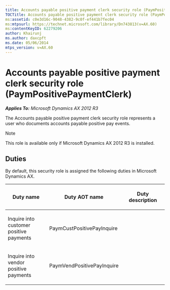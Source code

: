 ```yaml
---
title: Accounts payable positive payment clerk security role (PaymPositivePaymentClerk)
TOCTitle: Accounts payable positive payment clerk security role (PaymPositivePaymentClerk)
ms:assetid: c0e3d16c-9048-4382-9c0f-ef441b7fec04
ms:mtpsurl: https://technet.microsoft.com/library/Dn743813(v=AX.60)
ms:contentKeyID: 62279206
author: Khairunj
ms.author: daxcpft
ms.date: 05/06/2014
mtps_version: v=AX.60
---
```


# Accounts payable positive payment clerk security role (PaymPositivePaymentClerk) 


_**Applies To:** Microsoft Dynamics AX 2012 R3_

The Accounts payable positive payment clerk security role represents a user who documents accounts payable positive pay events.


> [!NOTE]
> <P>This role is available only if Microsoft Dynamics AX 2012 R3 is installed.</P>



## Duties

By default, this security role is assigned the following duties in Microsoft Dynamics AX.

<table>
<colgroup>
<col style="width: 33%" />
<col style="width: 33%" />
<col style="width: 33%" />
</colgroup>
<thead>
<tr class="header">
<th><p>Duty name</p></th>
<th><p>Duty AOT name</p></th>
<th><p>Duty description</p></th>
</tr>
</thead>
<tbody>
<tr class="odd">
<td><p>Inquire into customer positive payments</p></td>
<td><p>PaymCustPositivePayInquire</p></td>
<td><p></p></td>
</tr>
<tr class="even">
<td><p>Inquire into vendor positive payments</p></td>
<td><p>PaymVendPositivePayInquire</p></td>
<td><p></p></td>
</tr>
</tbody>
</table>

  


